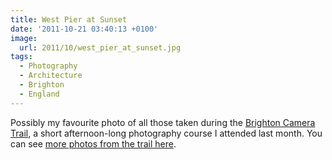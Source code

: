 ```yaml
---
title: West Pier at Sunset
date: '2011-10-21 03:40:13 +0100'
image:
  url: 2011/10/west_pier_at_sunset.jpg
tags:
  - Photography
  - Architecture
  - Brighton
  - England
---
```

Possibly my favourite photo of all those taken during the [Brighton Camera Trail][1], a short afternoon-long photography course I attended last month. You can see [more photos from the trail here][2].

[1]: http://www.cameratrails.com/photography-courses-brighton
[2]: https://www.flickr.com/photos/paulrobertlloyd/sets/72157627785545113/
